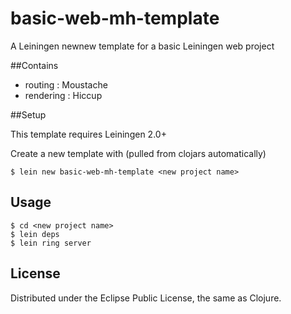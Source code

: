# basic-web-mh-template

A Leiningen newnew template for a basic Leiningen web project

##Contains

* routing   : Moustache
* rendering : Hiccup

##Setup

This template requires Leiningen 2.0+

Create a new template with (pulled from clojars automatically)

    $ lein new basic-web-mh-template <new project name>
   			
## Usage

    $ cd <new project name>
    $ lein deps
    $ lein ring server


## License

Distributed under the Eclipse Public License, the same as Clojure.
